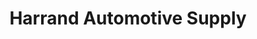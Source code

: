 ---
title: "Harrand Automotive Supply"
url: /traverse-city/harrand-automotive-supply/
shop: car parts
---